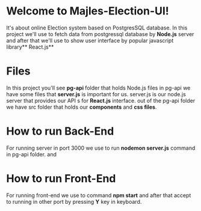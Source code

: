 # Welcome to Majles-Election-UI!

It's about online Election system based on PostgresSQL database.
In this project we'll use to fetch data from postgressql database by **Node.js** server and after that we'll use to show user interface by popular javascript library** React.js**


# Files

In this project you'll see **pg-api** folder that holds Node.js files in pg-api we have some files that **server.js** is important for us.
server.js is our node.js server that provides our API s for **React.js** interface.
out of the pg-api folder we have src folder that holds our **components** and **css files**. 

# How to run Back-End

For running server in port 3000 we use to run **nodemon server.js** command in pg-api folder. and 
# How to run Front-End

For  running front-end we use to command **npm start** and after that accept to running in other port by pressing **Y** key in keyboard.


